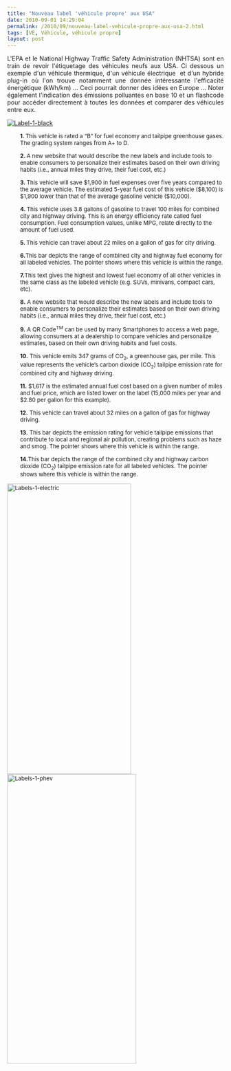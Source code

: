 ```yaml
---
title: "Nouveau label 'véhicule propre' aux USA"
date: 2010-09-01 14:29:04
permalink: /2010/09/nouveau-label-vehicule-propre-aux-usa-2.html
tags: [VE, Véhicule, véhicule propre]
layout: post
---
```


<p style="text-align: justify">L'EPA et le National Highway Traffic Safety Administration (NHTSA) sont en train de revoir l'étiquetage des véhicules neufs aux USA. Ci dessous un exemple d'un véhicule thermique, d'un véhicule électrique  et d'un hybride plug-in où l'on trouve notamment une donnée intéressante l'efficacité énergétique (kWh/km) ... Ceci pourrait donner des idées en Europe ... Noter également l'indication des émissions polluantes en base 10 et un flashcode pour accéder directement à toutes les données et comparer des véhicules entre eux.</p> <p><a href="https://gabrielplassat.github.io/transportsdufutur/wp-content/uploads/sites/6/old/6a0120a66d2ad4970b0133f376b27b970b-800wi.gif" rel="lightbox"><img alt="Label-1-black" class="asset  asset-image at-xid-6a0120a66d2ad4970b0133f376b27b970b" src="/wp-content/uploads/sites/6/old/6a0120a66d2ad4970b0133f376b27b970b-500wi.gif" style="margin-left: auto;margin-right: auto" title="Label-1-black" /></a>  </p>  <!--more-->   <p style="padding-left: 30px"><span style="font-size: small"><strong>1. </strong>This vehicle is rated a “B” for fuel economy and tailpipe greenhouse gases. The grading system ranges from A+ to D.</span></p> <p style="padding-left: 30px"><span style="font-size: small"><strong>2. </strong>A new website that would describe the new labels and include tools to enable consumers to personalize their estimates based on their own driving habits (i.e., annual miles they drive, their fuel cost, etc.)</span></p> <p style="padding-left: 30px"><span style="font-size: small"><strong>3. </strong>This vehicle will save $1,900 in fuel expenses over five years compared to the average vehicle. The estimated 5-year fuel cost of this vehicle ($8,100) is $1,900 lower than that of the average gasoline vehicle ($10,000).</span></p> <p style="padding-left: 30px"><span style="font-size: small"><strong>4. </strong>This vehicle uses 3.8 gallons of gasoline to travel 100 miles for combined city and highway driving. This is an energy efficiency rate called fuel consumption. Fuel consumption values, unlike MPG, relate directly to the amount of fuel used.</span></p> <p style="padding-left: 30px"><span style="font-size: small"><strong>5. </strong>This vehicle can travel about 22 miles on a gallon of gas for city driving.</span></p> <p style="padding-left: 30px"><span style="font-size: small"><strong>6.</strong>This bar depicts the range of combined city and highway fuel economy for all labeled vehicles. The pointer shows where this vehicle is within the range.</span></p> <p style="padding-left: 30px"><span style="font-size: small"><strong>7.</strong>This text gives the highest and lowest fuel economy of all other vehicles in the same class as the labeled vehicle (e.g. SUVs, minivans, compact cars, etc).</span></p> <p style="padding-left: 30px"><span style="font-size: small"><strong>8.</strong> A new website that would describe the new labels and include tools to enable consumers to personalize their estimates based on their own driving habits (i.e., annual miles they drive, their fuel cost, etc.)</span></p> <p style="padding-left: 30px"><span style="font-size: small"><strong>9.</strong> A QR Code<sup>TM</sup> can be used by many Smartphones to access a web page, allowing consumers at a dealership to compare vehicles and personalize estimates, based on their own driving habits and fuel costs.</span></p> <p style="padding-left: 30px"><span style="font-size: small"><strong>10.</strong> This vehicle emits 347 grams of CO<sub>2</sub>, a greenhouse gas, per mile. This value represents the vehicle’s carbon dioxide (CO<sub>2</sub>) tailpipe emission rate for combined city and highway driving.</span></p> <p style="padding-left: 30px"><span style="font-size: small"><strong>11.</strong> $1,617 is the estimated annual fuel cost based on a given number of miles and fuel price, which are listed lower on the label (15,000 miles per year and $2.80 per gallon for this example).</span></p> <p style="padding-left: 30px"><span style="font-size: small"><strong>12.</strong> This vehicle can travel about 32 miles on a gallon of gas for highway driving.</span></p> <p style="padding-left: 30px"><span style="font-size: small"><strong>13.</strong> This bar depicts the emission rating for vehicle tailpipe emissions that contribute to local and regional air pollution, creating problems such as haze and smog. The pointer shows where this vehicle is within the range.</span></p> <p style="padding-left: 30px"><span style="font-size: small"><strong>14.</strong>This bar depicts the range of the combined city and highway carbon dioxide (CO<sub>2</sub>) tailpipe emission rate for all labeled vehicles. The pointer shows where this vehicle is within the range.</span></p> <p><span style="font-size: small"><a href="https://gabrielplassat.github.io/transportsdufutur/wp-content/uploads/sites/6/old/6a0120a66d2ad4970b0134869abe4c970c-800wi.jpg" rel="lightbox"><img alt="Labels-1-electric" class="asset  asset-image at-xid-6a0120a66d2ad4970b0134869abe4c970c" height="676" src="/wp-content/uploads/sites/6/old/6a0120a66d2ad4970b0134869abe4c970c-320wi.jpg" title="Labels-1-electric" width="288" /></a><a href="https://gabrielplassat.github.io/transportsdufutur/wp-content/uploads/sites/6/old/6a0120a66d2ad4970b0134869ac0be970c-800wi.jpg" rel="lightbox"><img alt="Labels-1-phev" class="asset  asset-image at-xid-6a0120a66d2ad4970b0134869ac0be970c" height="674" src="/wp-content/uploads/sites/6/old/6a0120a66d2ad4970b0134869ac0be970c-320wi.jpg" title="Labels-1-phev" width="300" /></a> <br /> <br />  <br /> <br /><br /> <br /> <br /></span></p> <p> </p>
